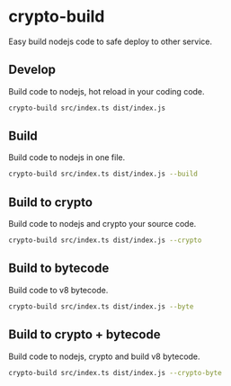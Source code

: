 # crypto-build

Easy build nodejs code to safe deploy to other service.

## Develop

Build code to nodejs, hot reload in your coding code.

```sh
crypto-build src/index.ts dist/index.js
```

## Build

Build code to nodejs in one file.

```sh
crypto-build src/index.ts dist/index.js --build
```

## Build to crypto

Build code to nodejs and crypto your source code.

```sh
crypto-build src/index.ts dist/index.js --crypto
```

## Build to bytecode

Build code to v8 bytecode.

```sh
crypto-build src/index.ts dist/index.js --byte
```


## Build to crypto + bytecode

Build code to nodejs, crypto and build v8 bytecode.

```sh
crypto-build src/index.ts dist/index.js --crypto-byte
```